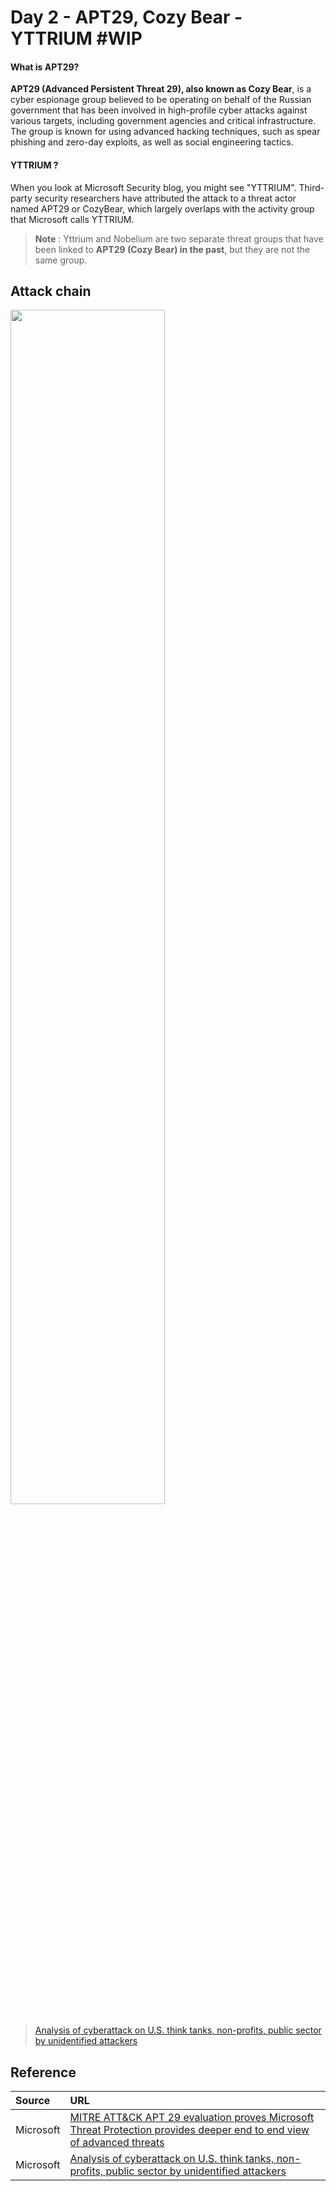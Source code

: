 # Day 2 - APT29, Cozy Bear - YTTRIUM #WIP

#### What is APT29?
**APT29 (Advanced Persistent Threat 29), also known as Cozy Bear**, is a cyber espionage group believed to be operating on behalf of the Russian government
that has been involved in high-profile cyber attacks against various targets, including government agencies and critical infrastructure. The group is known for using advanced hacking techniques, such as spear phishing and zero-day exploits, as well as social engineering tactics. 

#### YTTRIUM ? 
When you look at Microsoft Security blog, you might see "YTTRIUM". Third-party security researchers have attributed the attack to a threat actor named APT29 or CozyBear, which largely overlaps with the activity group that Microsoft calls YTTRIUM. 

> **Note** :
> Yttrium and Nobelium are two separate threat groups that have been linked to **APT29 (Cozy Bear) in the past**, but they are not the same group. 


## Attack chain 
<img src="https://user-images.githubusercontent.com/120234772/228467557-dbef884a-f073-4abc-ade2-af1468660cfc.png" width="70%">

>  [Analysis of cyberattack on U.S. think tanks, non-profits, public sector by unidentified attackers](https://www.microsoft.com/en-us/security/blog/2018/12/03/analysis-of-cyberattack-on-u-s-think-tanks-non-profits-public-sector-by-unidentified-attackers/)


## Reference

| Source | URL |
|:---|:---|
| Microsoft | [MITRE ATT&CK APT 29 evaluation proves Microsoft Threat Protection provides deeper end to end view of advanced threats](https://www.microsoft.com/en-us/security/blog/2020/04/21/mitre-attack-evaluation-prove-microsoft-threat-protection-against-threats/)||
| Microsoft | [Analysis of cyberattack on U.S. think tanks, non-profits, public sector by unidentified attackers](https://www.microsoft.com/en-us/security/blog/2018/12/03/analysis-of-cyberattack-on-u-s-think-tanks-non-profits-public-sector-by-unidentified-attackers/)|
